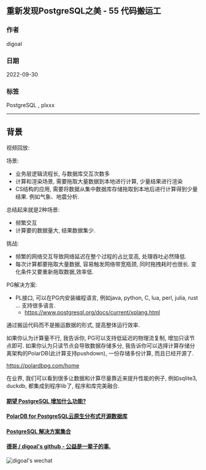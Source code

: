 ## 重新发现PostgreSQL之美 - 55 代码搬运工     
        
### 作者        
digoal        
        
### 日期        
2022-09-30         
        
### 标签        
PostgreSQL , plxxx  
        
----        
        
## 背景        
视频回放:        
        
场景:     
- 业务层逻辑流程长, 与数据库交互次数多  
- 计算和渲染场景, 需要拖取大量数据到本地进行计算, 少量结果进行渲染  
- CS结构的应用, 需要将数据从集中数据库存储拖取到本地后进行计算得到少量结果. 例如气象、地震分析.   
  
总结起来就是2种场景:  
- 频繁交互  
- 计算要的数据量大, 结果数据集少.   
  
挑战:        
- 频繁的网络交互导致网络延迟在整个过程的占比变高, 处理吞吐必然降低.   
- 每次计算都要拖取大量数据, 容易触发网络带宽瓶颈, 同时拖拽耗时也很长. 变化条件又要重新拖取数据,效率低.   
        
PG解决方案:         
- PL接口, 可以在PG内安装编程语言, 例如java, python, C, lua, perl, julia, rust ... 支持很多语言.   
    - https://www.postgresql.org/docs/current/xplang.html
  
通过搬运代码而不是搬运数据的形式, 提高整体运行效率.   
  
如果你认为计算量不行, 我告诉你, PG可以支持低延迟的物理流复制, 增加只读节点即可. 如果你认为只读节点会导致数据存储多分, 我告诉你可以选择计算存储分离架构的PolarDB(此计算支持pushdown), 一份存储多份计算, 而且已经开源了.    
  
https://polardbpg.com/home  
  
在业界, 我们可以看到很多让数据和计算尽量靠近来提升性能的例子, 例如sqlite3, duckdb, 都集成到程序lib了, 程序和库完美融合.   
  
  
#### [期望 PostgreSQL 增加什么功能?](https://github.com/digoal/blog/issues/76 "269ac3d1c492e938c0191101c7238216")
  
  
#### [PolarDB for PostgreSQL云原生分布式开源数据库](https://github.com/ApsaraDB/PolarDB-for-PostgreSQL "57258f76c37864c6e6d23383d05714ea")
  
  
#### [PostgreSQL 解决方案集合](https://yq.aliyun.com/topic/118 "40cff096e9ed7122c512b35d8561d9c8")
  
  
#### [德哥 / digoal's github - 公益是一辈子的事.](https://github.com/digoal/blog/blob/master/README.md "22709685feb7cab07d30f30387f0a9ae")
  
  
![digoal's wechat](../pic/digoal_weixin.jpg "f7ad92eeba24523fd47a6e1a0e691b59")
  
